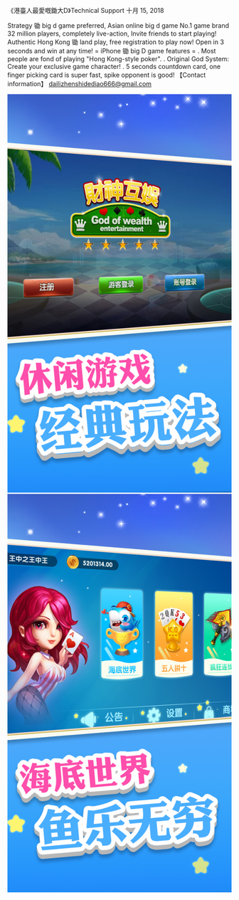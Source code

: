 《港臺人最愛嘅鋤大D》Technical Support
十月 15, 2018

Strategy 锄 big d game preferred, Asian online big d game No.1 game brand 32 million players, completely live-action, 
Invite friends to start playing! Authentic Hong Kong 锄 land play, free registration to play now! Open in 3 seconds and win at any time! 
= iPhone 锄 big D game features = 
. Most people are fond of playing "Hong Kong-style poker". 
. Original God System: Create your exclusive game character! 
. 5 seconds countdown card, one finger picking card is super fast, spike opponent is good!
【Contact information】
dailizhenshidediao666@gmail.com


![图片](https://github.com/1Thai/luckyfishhuyu/blob/master/sct_ip_03.jpg) ![图片](https://github.com/1Thai/luckyfishhuyu/blob/master/sct_ip_02.jpg)
